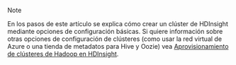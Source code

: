 
> [!NOTE]
> En los pasos de este artículo se explica cómo crear un clúster de HDInsight mediante opciones de configuración básicas. Si quiere información sobre otras opciones de configuración de clústeres (como usar la red virtual de Azure o una tienda de metadatos para Hive y Oozie) vea [Aprovisionamiento de clústeres de Hadoop en HDInsight](../articles/hdinsight/hdinsight-provision-clusters.md).
> 
> 



<!--HONumber=Nov16_HO3-->


